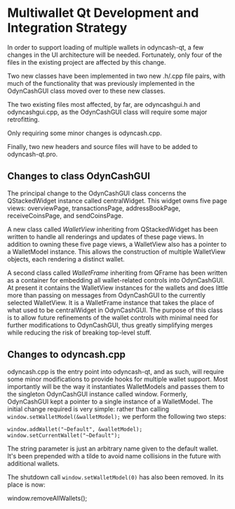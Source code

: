 Multiwallet Qt Development and Integration Strategy
===================================================

In order to support loading of multiple wallets in odyncash-qt, a few changes in the UI architecture will be needed.
Fortunately, only four of the files in the existing project are affected by this change.

Two new classes have been implemented in two new .h/.cpp file pairs, with much of the functionality that was previously
implemented in the OdynCashGUI class moved over to these new classes.

The two existing files most affected, by far, are odyncashgui.h and odyncashgui.cpp, as the OdynCashGUI class will require
some major retrofitting.

Only requiring some minor changes is odyncash.cpp.

Finally, two new headers and source files will have to be added to odyncash-qt.pro.

Changes to class OdynCashGUI
---------------------------
The principal change to the OdynCashGUI class concerns the QStackedWidget instance called centralWidget.
This widget owns five page views: overviewPage, transactionsPage, addressBookPage, receiveCoinsPage, and sendCoinsPage.

A new class called *WalletView* inheriting from QStackedWidget has been written to handle all renderings and updates of
these page views. In addition to owning these five page views, a WalletView also has a pointer to a WalletModel instance.
This allows the construction of multiple WalletView objects, each rendering a distinct wallet.

A second class called *WalletFrame* inheriting from QFrame has been written as a container for embedding all wallet-related
controls into OdynCashGUI. At present it contains the WalletView instances for the wallets and does little more than passing on messages
from OdynCashGUI to the currently selected WalletView. It is a WalletFrame instance
that takes the place of what used to be centralWidget in OdynCashGUI. The purpose of this class is to allow future
refinements of the wallet controls with minimal need for further modifications to OdynCashGUI, thus greatly simplifying
merges while reducing the risk of breaking top-level stuff.

Changes to odyncash.cpp
----------------------
odyncash.cpp is the entry point into odyncash-qt, and as such, will require some minor modifications to provide hooks for
multiple wallet support. Most importantly will be the way it instantiates WalletModels and passes them to the
singleton OdynCashGUI instance called window. Formerly, OdynCashGUI kept a pointer to a single instance of a WalletModel.
The initial change required is very simple: rather than calling `window.setWalletModel(&walletModel);` we perform the
following two steps:

	window.addWallet("~Default", &walletModel);
	window.setCurrentWallet("~Default");

The string parameter is just an arbitrary name given to the default wallet. It's been prepended with a tilde to avoid name collisions in the future with additional wallets.

The shutdown call `window.setWalletModel(0)` has also been removed. In its place is now:

window.removeAllWallets();
